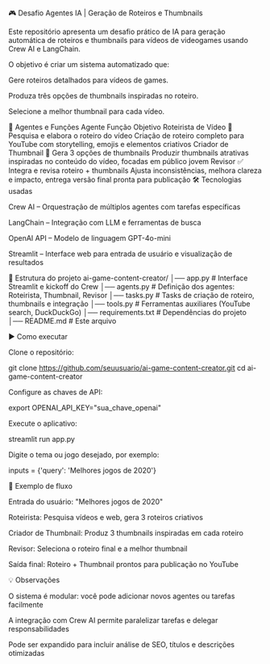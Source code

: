 🎮 Desafio Agentes IA | Geração de Roteiros e Thumbnails

Este repositório apresenta um desafio prático de IA para geração automática de roteiros e thumbnails para vídeos de videogames usando Crew AI e LangChain.

O objetivo é criar um sistema automatizado que:

Gere roteiros detalhados para vídeos de games.

Produza três opções de thumbnails inspiradas no roteiro.

Selecione a melhor thumbnail para cada vídeo.

🚀 Agentes e Funções
Agente	Função	Objetivo
Roteirista de Vídeo 📝	Pesquisa e elabora o roteiro do vídeo	Criação de roteiro completo para YouTube com storytelling, emojis e elementos criativos
Criador de Thumbnail 🎨	Gera 3 opções de thumbnails	Produzir thumbnails atrativas inspiradas no conteúdo do vídeo, focadas em público jovem
Revisor ✅	Integra e revisa roteiro + thumbnails	Ajusta inconsistências, melhora clareza e impacto, entrega versão final pronta para publicação
🛠️ Tecnologias usadas

Crew AI
 – Orquestração de múltiplos agentes com tarefas específicas

LangChain
 – Integração com LLM e ferramentas de busca

OpenAI API
 – Modelo de linguagem GPT-4o-mini

Streamlit
 – Interface web para entrada de usuário e visualização de resultados

📂 Estrutura do projeto
ai-game-content-creator/
│── app.py             # Interface Streamlit e kickoff do Crew
│── agents.py          # Definição dos agentes: Roteirista, Thumbnail, Revisor
│── tasks.py           # Tasks de criação de roteiro, thumbnails e integração
│── tools.py           # Ferramentas auxiliares (YouTube search, DuckDuckGo)
│── requirements.txt   # Dependências do projeto
│── README.md          # Este arquivo

▶️ Como executar

Clone o repositório:

git clone https://github.com/seuusuario/ai-game-content-creator.git
cd ai-game-content-creator


Configure as chaves de API:

export OPENAI_API_KEY="sua_chave_openai"


Execute o aplicativo:

streamlit run app.py


Digite o tema ou jogo desejado, por exemplo:

inputs = {'query': 'Melhores jogos de 2020'}

📌 Exemplo de fluxo

Entrada do usuário: "Melhores jogos de 2020"

Roteirista: Pesquisa vídeos e web, gera 3 roteiros criativos

Criador de Thumbnail: Produz 3 thumbnails inspiradas em cada roteiro

Revisor: Seleciona o roteiro final e a melhor thumbnail

Saída final: Roteiro + Thumbnail prontos para publicação no YouTube

💡 Observações

O sistema é modular: você pode adicionar novos agentes ou tarefas facilmente

A integração com Crew AI permite paralelizar tarefas e delegar responsabilidades

Pode ser expandido para incluir análise de SEO, títulos e descrições otimizadas
